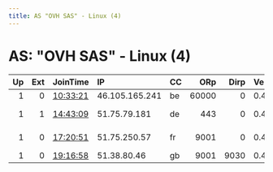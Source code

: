 ```yaml
---
title: AS "OVH SAS" - Linux (4)
---
```


# AS: "OVH SAS" - Linux (4)

|   Up |   Ext | JoinTime                                                                                            | IP             | CC   |   ORp |   Dirp | Version   | Contact                   | Nickname         |   eFamMembers |
|-----:|------:|:----------------------------------------------------------------------------------------------------|:---------------|:-----|------:|-------:|:----------|:--------------------------|:-----------------|--------------:|
|    1 |     0 | [10:33:21](https://metrics.torproject.org/rs.html#details/40612839376AAD26556D6FD371B8747DD26B2E7A) | 46.105.165.241 | be   | 60000 |      0 | 0.4.4.6   | None                      | cummachine       |             1 |
|    1 |     1 | [14:43:09](https://metrics.torproject.org/rs.html#details/A9F1435454D996AC6D32BF8CD8824DF0531C7B8E) | 51.75.79.181   | de   |   443 |      0 | 0.4.2.7   | mmv-ovh-tr1@mailinator.co | mmvovhtr1        |             1 |
|    1 |     0 | [17:20:51](https://metrics.torproject.org/rs.html#details/1DE25F103256538ECEFF042BE2D5B27C377C9FBC) | 51.75.250.57   | fr   |  9001 |      0 | 0.4.4.6   | Alex relay at alecs dot g | alrelay          |             1 |
|    1 |     0 | [19:16:58](https://metrics.torproject.org/rs.html#details/2EAEA2386E35A706634783538EF8C16C24C4FB7E) | 51.38.80.46    | gb   |  9001 |   9030 | 0.4.4.6   | tor@privcy.net            | PrivcyFoundation |             1 |
